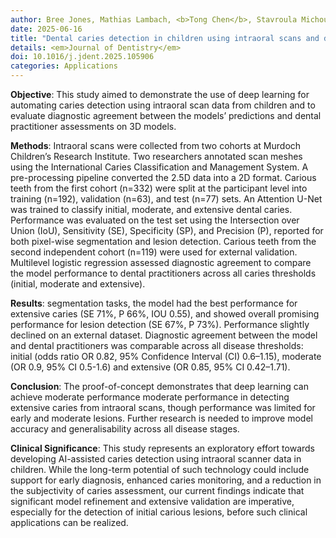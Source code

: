 ```yaml
---
author: Bree Jones, Mathias Lambach, <b>Tong Chen</b>, Stavroula Michou, Nicky Kilpatrick, David P. Burgner, Christoph Vannahme, Mihiri Silva
date: 2025-06-16
title: "Dental caries detection in children using intraoral scans and deep learning"
details: <em>Journal of Dentistry</em> 
doi: 10.1016/j.jdent.2025.105906
categories: Applications
---
```


<b>Objective</b>: This study aimed to demonstrate the use of deep learning for automating caries detection using intraoral scan data from children and to evaluate diagnostic agreement between the models’ predictions and dental practitioner assessments on 3D models.

<b>Methods</b>: Intraoral scans were collected from two cohorts at Murdoch Children’s Research Institute. Two researchers annotated scan meshes using the International Caries Classification and Management System. A pre-processing pipeline converted the 2.5D data into a 2D format. Carious teeth from the first cohort (n=332) were split at the participant level into training (n=192), validation (n=63), and test (n=77) sets. An Attention U-Net was trained to classify initial, moderate, and extensive dental caries. Performance was evaluated on the test set using the Intersection over Union (IoU), Sensitivity (SE), Specificity (SP), and Precision (P), reported for both pixel-wise segmentation and lesion detection. Carious teeth from the second independent cohort (n=119) were used for external validation. Multilevel logistic regression assessed diagnostic agreement to compare the model performance to dental practitioners across all caries thresholds (initial, moderate and extensive).

<b>Results</b>: segmentation tasks, the model had the best performance for extensive caries (SE 71%, P 66%, IOU 0.55), and showed overall promising performance for lesion detection (SE 67%, P 73%). Performance slightly declined on an external dataset. Diagnostic agreement between the model and dental practitioners was comparable across all disease thresholds: initial (odds ratio OR 0.82, 95% Confidence Interval (CI) 0.6–1.15), moderate (OR 0.9, 95% CI 0.5-1.6) and extensive (OR 0.85, 95% CI 0.42–1.71).

<b>Conclusion</b>: The proof-of-concept demonstrates that deep learning can achieve moderate performance moderate performance in detecting extensive caries from intraoral scans, though performance was limited for early and moderate lesions. Further research is needed to improve model accuracy and generalisability across all disease stages.

<b>Clinical Significance</b>: This study represents an exploratory effort towards developing AI-assisted caries detection using intraoral scanner data in children. While the long-term potential of such technology could include support for early diagnosis, enhanced caries monitoring, and a reduction in the subjectivity of caries assessment, our current findings indicate that significant model refinement and extensive validation are imperative, especially for the detection of initial carious lesions, before such clinical applications can be realized.